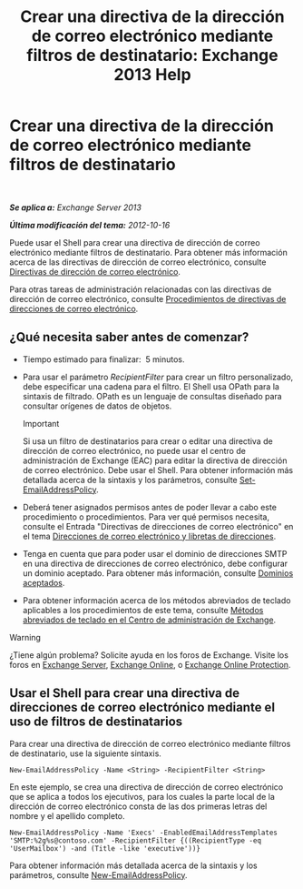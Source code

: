 ﻿---
title: 'Crear una directiva de la dirección de correo electrónico mediante filtros de destinatario: Exchange 2013 Help'
TOCTitle: Crear una directiva de la dirección de correo electrónico mediante filtros de destinatario
ms:assetid: e3f446bd-1511-479c-8d87-2dfce5547c90
ms:mtpsurl: https://technet.microsoft.com/es-es/library/Bb232194(v=EXCHG.150)
ms:contentKeyID: 49895980
ms.date: 04/23/2018
mtps_version: v=EXCHG.150
ms.translationtype: HT
---

# Crear una directiva de la dirección de correo electrónico mediante filtros de destinatario

 

_**Se aplica a:** Exchange Server 2013_

_**Última modificación del tema:** 2012-10-16_

Puede usar el Shell para crear una directiva de dirección de correo electrónico mediante filtros de destinatario. Para obtener más información acerca de las directivas de dirección de correo electrónico, consulte [Directivas de dirección de correo electrónico](email-address-policies-exchange-2013-help.md).

Para otras tareas de administración relacionadas con las directivas de dirección de correo electrónico, consulte [Procedimientos de directivas de direcciones de correo electrónico](email-address-policy-procedures-exchange-2013-help.md).

## ¿Qué necesita saber antes de comenzar?

  - Tiempo estimado para finalizar:  5 minutos.

  - Para usar el parámetro *RecipientFilter* para crear un filtro personalizado, debe especificar una cadena para el filtro. El Shell usa OPath para la sintaxis de filtrado. OPath es un lenguaje de consultas diseñado para consultar orígenes de datos de objetos.
    

    > [!IMPORTANT]
    > Si usa un filtro de destinatarios para crear o editar una directiva de dirección de correo electrónico, no puede usar el centro de administración de Exchange (EAC) para editar la directiva de dirección de correo electrónico. Debe usar el Shell. Para obtener información más detallada acerca de la sintaxis y los parámetros, consulte <A href="https://technet.microsoft.com/es-es/library/bb124517(v=exchg.150)">Set-EmailAddressPolicy</A>.



  - Deberá tener asignados permisos antes de poder llevar a cabo este procedimiento o procedimientos. Para ver qué permisos necesita, consulte el Entrada "Directivas de direcciones de correo electrónico" en el tema [Direcciones de correo electrónico y libretas de direcciones](email-addresses-and-address-books-exchange-2013-help.md).

  - Tenga en cuenta que para poder usar el dominio de direcciones SMTP en una directiva de direcciones de correo electrónico, debe configurar un dominio aceptado. Para obtener más información, consulte [Dominios aceptados](accepted-domains-exchange-2013-help.md).

  - Para obtener información acerca de los métodos abreviados de teclado aplicables a los procedimientos de este tema, consulte [Métodos abreviados de teclado en el Centro de administración de Exchange](keyboard-shortcuts-in-the-exchange-admin-center-exchange-online-protection-help.md).


> [!WARNING]
> ¿Tiene algún problema? Solicite ayuda en los foros de Exchange. Visite los foros en <A href="https://go.microsoft.com/fwlink/p/?linkid=60612">Exchange Server</A>, <A href="https://go.microsoft.com/fwlink/p/?linkid=267542">Exchange Online</A>, o <A href="https://go.microsoft.com/fwlink/p/?linkid=285351">Exchange Online Protection</A>.



## Usar el Shell para crear una directiva de direcciones de correo electrónico mediante el uso de filtros de destinatarios

Para crear una directiva de dirección de correo electrónico mediante filtros de destinatario, use la siguiente sintaxis.

    New-EmailAddressPolicy -Name <String> -RecipientFilter <String>

En este ejemplo, se crea una directiva de dirección de correo electrónico que se aplica a todos los ejecutivos, para los cuales la parte local de la dirección de correo electrónico consta de las dos primeras letras del nombre y el apellido completo.

    New-EmailAddressPolicy -Name 'Execs' -EnabledEmailAddressTemplates 'SMTP:%2g%s@contoso.com' -RecipientFilter {((RecipientType -eq 'UserMailbox') -and (Title -like 'executive'))}

Para obtener información más detallada acerca de la sintaxis y los parámetros, consulte [New-EmailAddressPolicy](https://technet.microsoft.com/es-es/library/aa996800\(v=exchg.150\)).

